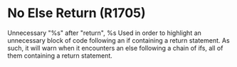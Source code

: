 # No Else Return (R1705)

Unnecessary "%s" after "return", %s Used in order to highlight an
unnecessary block of code following an if containing a return statement.
As such, it will warn when it encounters an else following a chain of
ifs, all of them containing a return statement.
